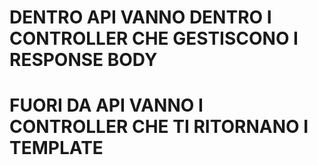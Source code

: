 # DENTRO API VANNO DENTRO I CONTROLLER CHE GESTISCONO I RESPONSE BODY 
# FUORI DA API VANNO I CONTROLLER CHE TI RITORNANO I TEMPLATE